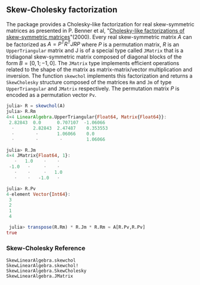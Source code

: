 ## Skew-Cholesky factorization

The package provides a Cholesky-like factorization for real skew-symmetric matrices as presented in P. Benner et al, "[Cholesky-like factorizations of skew-symmetric matrices](https://etna.ricam.oeaw.ac.at/vol.11.2000/pp85-93.dir/pp85-93.pdf)"(2000).
Every real skew-symmetric matrix $A$ can be factorized as $A=P^TR^TJRP$ where $P$ is a permutation matrix, $R$ is an `UpperTriangular` matrix and J is of a special type called `JMatrix` that is a tridiagonal skew-symmetric matrix composed of diagonal blocks of the form $B=[0, 1; -1, 0]$. The `JMatrix` type implements efficient operations related to the shape of the matrix as matrix-matrix/vector multiplication and inversion.
The function `skewchol` implements this factorization and returns a `SkewCholesky` structure composed of the matrices `Rm` and `Jm` of type `UpperTriangular` and `JMatrix` respectively. The permutation matrix $P$ is encoded as a permutation vector `Pv`.

```jl
julia> R = skewchol(A)
julia> R.Rm
4×4 LinearAlgebra.UpperTriangular{Float64, Matrix{Float64}}:
 2.82843  0.0      0.707107  -1.06066
  ⋅       2.82843  2.47487    0.353553
  ⋅        ⋅       1.06066    0.0
  ⋅        ⋅        ⋅         1.06066

julia> R.Jm
4×4 JMatrix{Float64, 1}:
   ⋅   1.0    ⋅    ⋅
 -1.0   ⋅     ⋅    ⋅
   ⋅    ⋅     ⋅   1.0
   ⋅    ⋅   -1.0   ⋅

julia> R.Pv
4-element Vector{Int64}:
 3
 2
 1
 4

 julia> transpose(R.Rm) * R.Jm * R.Rm ≈ A[R.Pv,R.Pv]
true
```

### Skew-Cholesky Reference

```@docs
SkewLinearAlgebra.skewchol
SkewLinearAlgebra.skewchol!
SkewLinearAlgebra.SkewCholesky
SkewLinearAlgebra.JMatrix
```